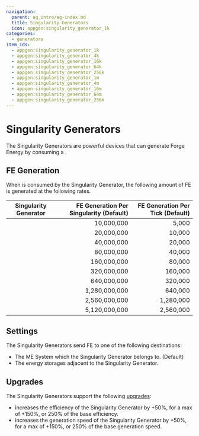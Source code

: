 ```yaml
---
navigation:
  parent: ag_intro/ag-index.md
  title: Singularity Generators
  icon: appgen:singularity_generator_1k
categories:
  - generators
item_ids:
  - appgen:singularity_generator_1k
  - appgen:singularity_generator_4k
  - appgen:singularity_generator_16k
  - appgen:singularity_generator_64k
  - appgen:singularity_generator_256k
  - appgen:singularity_generator_1m
  - appgen:singularity_generator_4m
  - appgen:singularity_generator_16m
  - appgen:singularity_generator_64m
  - appgen:singularity_generator_256m
---
```


# Singularity Generators

<Column>
  <Row>
    <ItemImage id="appgen:singularity_generator_1k" scale="4" />
    <ItemImage id="appgen:singularity_generator_4k" scale="4" />
    <ItemImage id="appgen:singularity_generator_16k" scale="4" />
    <ItemImage id="appgen:singularity_generator_64k" scale="4" />
    <ItemImage id="appgen:singularity_generator_256k" scale="4" />
  </Row>
  <Row>
    <ItemImage id="appgen:singularity_generator_1m" scale="4" />
    <ItemImage id="appgen:singularity_generator_4m" scale="4" />
    <ItemImage id="appgen:singularity_generator_16m" scale="4" />
    <ItemImage id="appgen:singularity_generator_64m" scale="4" />
    <ItemImage id="appgen:singularity_generator_256m" scale="4" />
  </Row>
</Column>

The Singularity Generators are powerful devices that can generate Forge Energy by
consuming a <ItemLink id="ae2:singularity" />.

## FE Generation

When <ItemLink id="ae2:singularity" /> is consumed by the Singularity Generator, the following amount of FE is generated
at the following rates.

| Singularity Generator                               | FE Generation Per Singularity (Default) | FE Generation Per Tick (Default) |
|-----------------------------------------------------|----------------------------------------:|---------------------------------:|
| <ItemLink id="appgen:singularity_generator_1k" />   |                              10,000,000 |                            5,000 |
| <ItemLink id="appgen:singularity_generator_4k" />   |                              20,000,000 |                           10,000 |
| <ItemLink id="appgen:singularity_generator_16k" />  |                              40,000,000 |                           20,000 |
| <ItemLink id="appgen:singularity_generator_64k" />  |                              80,000,000 |                           40,000 |
| <ItemLink id="appgen:singularity_generator_256k" /> |                             160,000,000 |                           80,000 |
| <ItemLink id="appgen:singularity_generator_1m" />   |                             320,000,000 |                          160,000 |
| <ItemLink id="appgen:singularity_generator_4m" />   |                             640,000,000 |                          320,000 |
| <ItemLink id="appgen:singularity_generator_16m" />  |                           1,280,000,000 |                          640,000 |
| <ItemLink id="appgen:singularity_generator_64m" />  |                           2,560,000,000 |                        1,280,000 |
| <ItemLink id="appgen:singularity_generator_256m" /> |                           5,120,000,000 |                        2,560,000 |

## Settings

The Singularity Generators send FE to one of the following destinations:

- The ME System which the Singularity Generator belongs to. (Default)
- The energy storages adjacent to the Singularity Generator.

## Upgrades

The Singularity Generators support the following [upgrades](ae2:items-blocks-machines/upgrade_cards.md):

-   <ItemLink id="ae2:energy_card" /> increases the efficiency of the Singularity Generator by +50%, for a max of +150%, or 250% of the base efficiency.
-   <ItemLink id="ae2:speed_card" /> increases the generation speed of the Singularity Generator by +50%, for a max of +150%, or 250% of the base generation speed.
